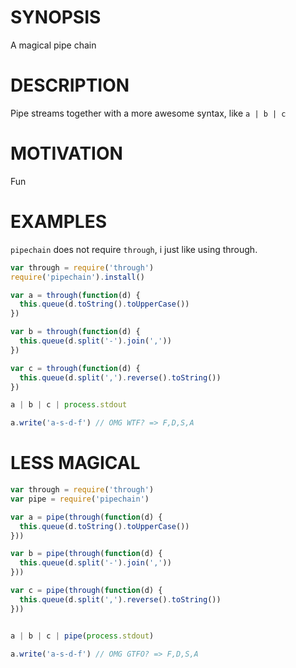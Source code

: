 # SYNOPSIS
A magical pipe chain

# DESCRIPTION
Pipe streams together with a more awesome syntax, like `a | b | c`

# MOTIVATION
Fun

# EXAMPLES
`pipechain` does not require `through`, i just like using through.

```js
var through = require('through')
require('pipechain').install()

var a = through(function(d) {
  this.queue(d.toString().toUpperCase())
})

var b = through(function(d) {
  this.queue(d.split('-').join(','))
})

var c = through(function(d) {
  this.queue(d.split(',').reverse().toString())
})

a | b | c | process.stdout

a.write('a-s-d-f') // OMG WTF? => F,D,S,A
```

# LESS MAGICAL

```js
var through = require('through')
var pipe = require('pipechain')

var a = pipe(through(function(d) {
  this.queue(d.toString().toUpperCase())
}))

var b = pipe(through(function(d) {
  this.queue(d.split('-').join(','))
}))

var c = pipe(through(function(d) {
  this.queue(d.split(',').reverse().toString())
}))


a | b | c | pipe(process.stdout)

a.write('a-s-d-f') // OMG GTFO? => F,D,S,A
```
